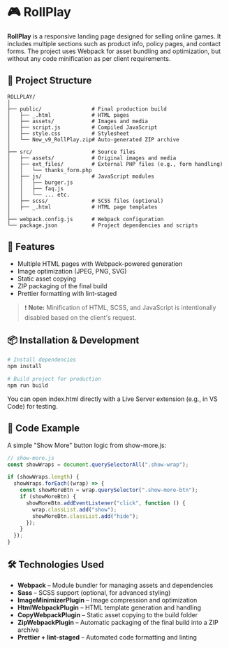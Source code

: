 # 🎮 RollPlay

**RollPlay** is a responsive landing page designed for selling online games. It includes multiple sections such as product info, policy pages, and contact forms. The project uses Webpack for asset bundling and optimization, but without any code minification as per client requirements.

## 📁 Project Structure

```
ROLLPLAY/
│
├── public/                # Final production build
│   ├── _.html             # HTML pages
│   ├── assets/            # Images and media
│   ├── script.js          # Compiled JavaScript
│   ├── style.css          # Stylesheet
│   └── New_v9_RollPlay.zip# Auto-generated ZIP archive
│
├── src/                   # Source files
│   ├── assets/            # Original images and media
│   ├── ext_files/         # External PHP files (e.g., form handling)
│   │   └── thanks_form.php
│   ├── js/                # JavaScript modules
│   │   ├── burger.js
│   │   ├── faq.js
│   │   └── ... etc.
│   ├── scss/              # SCSS files (optional)
│   ├── _.html             # HTML page templates
│
├── webpack.config.js      # Webpack configuration
└── package.json           # Project dependencies and scripts
```

## 🚀 Features

- Multiple HTML pages with Webpack-powered generation
- Image optimization (JPEG, PNG, SVG)
- Static asset copying
- ZIP packaging of the final build
- Prettier formatting with lint-staged

> ❗ **Note:** Minification of HTML, SCSS, and JavaScript is intentionally disabled based on the client's request.

## 📦 Installation & Development

```bash
# Install dependencies
npm install

# Build project for production
npm run build

```

You can open index.html directly with a Live Server extension (e.g., in VS Code) for testing.

## 🧠 Code Example

A simple "Show More" button logic from show-more.js:

```javascript
// show-more.js
const showWraps = document.querySelectorAll(".show-wrap");

if (showWraps.length) {
  showWraps.forEach((wrap) => {
    const showMoreBtn = wrap.querySelector(".show-more-btn");
    if (showMoreBtn) {
      showMoreBtn.addEventListener("click", function () {
        wrap.classList.add("show");
        showMoreBtn.classList.add("hide");
      });
    }
  });
}
```

## 🛠️ Technologies Used

- **Webpack** – Module bundler for managing assets and dependencies
- **Sass** – SCSS support (optional, for advanced styling)
- **ImageMinimizerPlugin** – Image compression and optimization
- **HtmlWebpackPlugin** – HTML template generation and handling
- **CopyWebpackPlugin** – Static asset copying to the build folder
- **ZipWebpackPlugin** – Automatic packaging of the final build into a ZIP archive
- **Prettier + lint-staged** – Automated code formatting and linting
